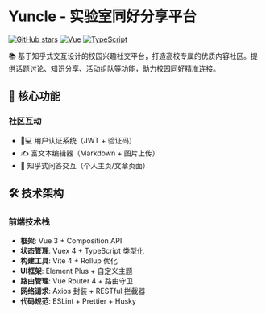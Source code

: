 # Yuncle - 实验室同好分享平台

[![GitHub stars](https://img.shields.io/github/stars/YunWren/campus-circle)](https://github.com/YunWren/campus-circle/stargazers)
[![Vue](https://img.shields.io/badge/Vue-3.3.4-brightgreen)](https://vuejs.org/)
[![TypeScript](https://img.shields.io/badge/TypeScript-5.0.0-blue)](https://www.typescriptlang.org/)

📚 基于知乎式交互设计的校园兴趣社交平台，打造高校专属的优质内容社区。提供话题讨论、知识分享、活动组队等功能，助力校园同好精准连接。


## 🎯 核心功能

### 社区互动
- 🧑💻 用户认证系统（JWT + 验证码）
- ✍️ 富文本编辑器（Markdown + 图片上传）
- 💬 知乎式问答交互（个人主页/文章页面）

## 🛠️ 技术架构

### 前端技术栈
- ​**​框架​**​: Vue 3 + Composition API
- ​**​状态管理​**​: Vuex 4 + TypeScript 类型化
- ​**​构建工具​**​: Vite 4 + Rollup 优化
- ​**​UI框架​**​: Element Plus + 自定义主题
- ​**​路由管理​**​: Vue Router 4 + 路由守卫
- ​**​网络请求​**​: Axios 封装 + RESTful 拦截器
- ​**​代码规范​**​: ESLint + Prettier + Husky